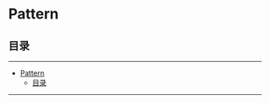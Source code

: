 # Pattern

## 目录

---

<!--ts-->
   * [Pattern](#pattern)
      * [目录](#目录)

<!-- Added by: runner, at: Mon Mar 29 15:34:30 UTC 2021 -->

<!--te-->

---
